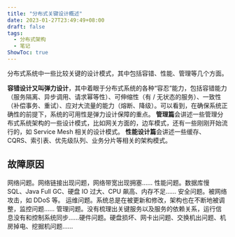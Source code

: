 ```yaml
---
title: "分布式关键设计概述"
date: 2023-01-27T23:49:49+08:00
draft: false
tags: 
  - 分布式架构
  - 笔记
ShowToc: true
---
```


分布式系统中一些比较关键的设计模式，其中包括容错、性能、管理等几个方面。

**容错设计又叫弹力设计**，其中着眼于分布式系统的各种“容忍”能力，包括容错能力（服务隔离、异步调用、请求幂等性）、可伸缩性（有 / 无状态的服务）、一致性（补偿事务、重试）、应对大流量的能力（熔断、降级）。可以看到，在确保系统正确性的前提下，系统的可用性是弹力设计保障的重点。
**管理篇**会讲述一些管理分布式系统架构的一些设计模式，比如网关方面的，边车模式，还有一些刚刚开始流行的，如 Service Mesh 相关的设计模式。
**性能设计篇**会讲述一些缓存、CQRS、索引表、优先级队列、业务分片等相关的架构模式。

## 故障原因

网络问题。网络链接出现问题，网络带宽出现拥塞……
性能问题。数据库慢 SQL、Java Full GC、硬盘 IO 过大、CPU 飙高、内存不足……
安全问题。被网络攻击，如 DDoS 等。
运维问题。系统总是在被更新和修改，架构也在不断地被调整，监控问题……
管理问题。没有梳理出关键服务以及服务的依赖关系，运行信息没有和控制系统同步……硬件问题。硬盘损坏、网卡出问题、交换机出问题、机房掉电、挖掘机问题……
